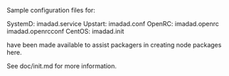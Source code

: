 Sample configuration files for:

SystemD: imadad.service
Upstart: imadad.conf
OpenRC:  imadad.openrc
         imadad.openrcconf
CentOS:  imadad.init

have been made available to assist packagers in creating node packages here.

See doc/init.md for more information.
